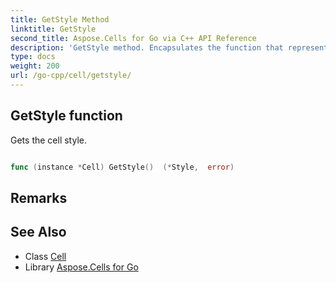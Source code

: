 ```yaml
---
title: GetStyle Method 
linktitle: GetStyle
second_title: Aspose.Cells for Go via C++ API Reference
description: 'GetStyle method. Encapsulates the function that represents getstyle in Go.'
type: docs
weight: 200
url: /go-cpp/cell/getstyle/
---
```


## GetStyle function

Gets the cell style.

```go

func (instance *Cell) GetStyle()  (*Style,  error) 

```

## Remarks


## See Also

* Class [Cell](../)
* Library [Aspose.Cells for Go](../../)
